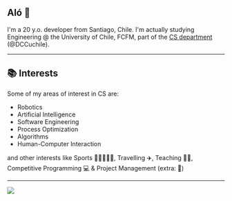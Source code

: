 ## Aló 👋 
I'm a 20 y.o. developer from Santiago, Chile. I'm actually studying Engineering @ the University of Chile, FCFM, part of the [CS department](https://www.dcc.uchile.cl/) (@DCCuchile).

---
## 📚 Interests
Some of my areas of interest in CS are:
* Robotics
* Artificial Intelligence
* Software Engineering
* Process Optimization
* Algorithms
* Human-Computer Interaction

and other interests like Sports 🎾🏓👟🚴‍♂️, Travelling ✈️, Teaching 👨‍🏫, Competitive Programming 💻 & Project Management (extra: 🐧)

---
![](https://komarev.com/ghpvc/?username=maxfloresv)

